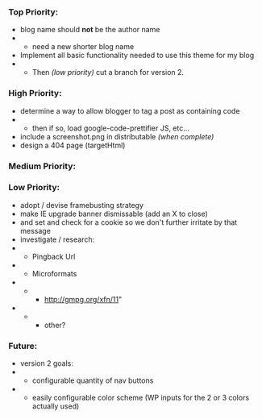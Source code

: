 ### Top Priority:
+ blog name should **not** be the author name
+ + need a new shorter blog name
+ Implement all basic functionality needed to use this theme for my blog
+ + Then *(low priority)* cut a branch for version 2.


### High Priority:
+ determine a way to allow blogger to tag a post as containing code
+ + then if so, load google-code-prettifier JS, etc...
+ include a screenshot.png in distributable *(when complete)*
+ design a 404 page (targetHtml)

### Medium Priority:


### Low Priority:
+ adopt / devise framebusting strategy
+ make IE upgrade banner dismissable (add an X to close)
+ and set and check for a cookie so we don't further irritate by that message
+ investigate / research:
+ + Pingback Url
+ + Microformats
+ + + http://gmpg.org/xfn/11"
+ + + other?

### Future:
+ version 2 goals:
+ + configurable quantity of nav buttons
+ + easily configurable color scheme (WP inputs for the 2 or 3 colors actually used)